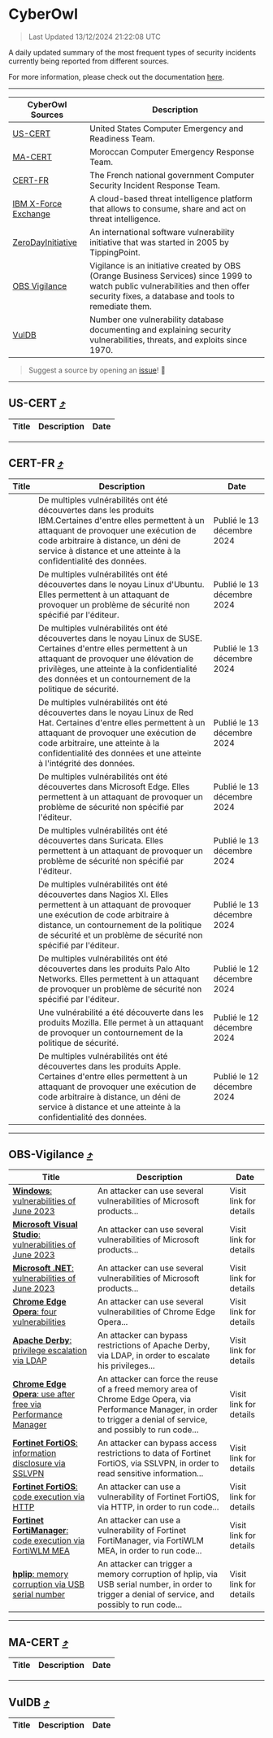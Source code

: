 
 <div id='top'></div>

# CyberOwl

 > Last Updated 13/12/2024 21:22:08 UTC
 
 A daily updated summary of the most frequent types of security incidents currently being reported from different sources.
 
 For more information, please check out the documentation [here](./docs/README.md).
 
 ---
 |CyberOwl Sources|Description|
 |---|---|
 |[US-CERT](#us-cert-arrow_heading_up)|United States Computer Emergency and Readiness Team.|
 |[MA-CERT](#ma-cert-arrow_heading_up)|Moroccan Computer Emergency Response Team.|
 |[CERT-FR](#cert-fr-arrow_heading_up)|The French national government Computer Security Incident Response Team.|
 |[IBM X-Force Exchange](#ibmcloud-arrow_heading_up)|A cloud-based threat intelligence platform that allows to consume, share and act on threat intelligence.|
 |[ZeroDayInitiative](#zerodayinitiative-arrow_heading_up)|An international software vulnerability initiative that was started in 2005 by TippingPoint.|
 |[OBS Vigilance](#obs-vigilance-arrow_heading_up)|Vigilance is an initiative created by OBS (Orange Business Services) since 1999 to watch public vulnerabilities and then offer security fixes, a database and tools to remediate them.|
 |[VulDB](#vuldb-arrow_heading_up)|Number one vulnerability database documenting and explaining security vulnerabilities, threats, and exploits since 1970.|
 
 > Suggest a source by opening an [issue](https://github.com/karimhabush/cyberowl/issues)! :raised_hands:
 ---

## US-CERT [:arrow_heading_up:](#cyberowl)

 |Title|Description|Date|
 |---|---|---|
 
 ---

## CERT-FR [:arrow_heading_up:](#cyberowl)

 |Title|Description|Date|
 |---|---|---|
 |[](https://www.cert.ssi.gouv.fr/avis/CERTFR-2024-AVI-1081/)|De multiples vulnérabilités ont été découvertes dans les produits IBM.Certaines d'entre elles permettent à un attaquant de provoquer une exécution de code arbitraire à distance, un déni de service à distance et une atteinte à la confidentialité des données.|Publié le 13 décembre 2024|
 |[](https://www.cert.ssi.gouv.fr/avis/CERTFR-2024-AVI-1080/)|De multiples vulnérabilités ont été découvertes dans le noyau Linux d'Ubuntu. Elles permettent à un attaquant de provoquer un problème de sécurité non spécifié par l'éditeur.|Publié le 13 décembre 2024|
 |[](https://www.cert.ssi.gouv.fr/avis/CERTFR-2024-AVI-1079/)|De multiples vulnérabilités ont été découvertes dans le noyau Linux de SUSE. Certaines d'entre elles permettent à un attaquant de provoquer une élévation de privilèges, une atteinte à la confidentialité des données et un contournement de la politique de sécurité.|Publié le 13 décembre 2024|
 |[](https://www.cert.ssi.gouv.fr/avis/CERTFR-2024-AVI-1078/)|De multiples vulnérabilités ont été découvertes dans le noyau Linux de Red Hat. Certaines d'entre elles permettent à un attaquant de provoquer une exécution de code arbitraire, une atteinte à la confidentialité des données et une atteinte à l'intégrité des données.|Publié le 13 décembre 2024|
 |[](https://www.cert.ssi.gouv.fr/avis/CERTFR-2024-AVI-1077/)|De multiples vulnérabilités ont été découvertes dans Microsoft Edge. Elles permettent à un attaquant de provoquer un problème de sécurité non spécifié par l'éditeur.|Publié le 13 décembre 2024|
 |[](https://www.cert.ssi.gouv.fr/avis/CERTFR-2024-AVI-1076/)|De multiples vulnérabilités ont été découvertes dans Suricata. Elles permettent à un attaquant de provoquer un problème de sécurité non spécifié par l'éditeur.|Publié le 13 décembre 2024|
 |[](https://www.cert.ssi.gouv.fr/avis/CERTFR-2024-AVI-1075/)|De multiples vulnérabilités ont été découvertes dans Nagios XI. Elles permettent à un attaquant de provoquer une exécution de code arbitraire à distance, un contournement de la politique de sécurité et un problème de sécurité non spécifié par l'éditeur.|Publié le 13 décembre 2024|
 |[](https://www.cert.ssi.gouv.fr/avis/CERTFR-2024-AVI-1074/)|De multiples vulnérabilités ont été découvertes dans les produits Palo Alto Networks. Elles permettent à un attaquant de provoquer un problème de sécurité non spécifié par l'éditeur.|Publié le 12 décembre 2024|
 |[](https://www.cert.ssi.gouv.fr/avis/CERTFR-2024-AVI-1073/)|Une vulnérabilité a été découverte dans les produits Mozilla. Elle permet à un attaquant de provoquer un contournement de la politique de sécurité.|Publié le 12 décembre 2024|
 |[](https://www.cert.ssi.gouv.fr/avis/CERTFR-2024-AVI-1072/)|De multiples vulnérabilités ont été découvertes dans les produits Apple. Certaines d'entre elles permettent à un attaquant de provoquer une exécution de code arbitraire à distance, un déni de service à distance et une atteinte à la confidentialité des données.|Publié le 12 décembre 2024|
 
 ---

## OBS-Vigilance [:arrow_heading_up:](#cyberowl)

 |Title|Description|Date|
 |---|---|---|
 |[<a href="https://vigilance.fr/vulnerability/Windows-vulnerabilities-of-June-2023-41487" class="noirorange"><b>Windows</b>: vulnerabilities of June 2023</a>](https://vigilance.fr/vulnerability/Windows-vulnerabilities-of-June-2023-41487)|An attacker can use several vulnerabilities of Microsoft products...|Visit link for details|
 |[<a href="https://vigilance.fr/vulnerability/Microsoft-Visual-Studio-vulnerabilities-of-June-2023-41486" class="noirorange"><b>Microsoft Visual Studio</b>: vulnerabilities of June 2023</a>](https://vigilance.fr/vulnerability/Microsoft-Visual-Studio-vulnerabilities-of-June-2023-41486)|An attacker can use several vulnerabilities of Microsoft products...|Visit link for details|
 |[<a href="https://vigilance.fr/vulnerability/Microsoft-NET-vulnerabilities-of-June-2023-41482" class="noirorange"><b>Microsoft .NET</b>: vulnerabilities of June 2023</a>](https://vigilance.fr/vulnerability/Microsoft-NET-vulnerabilities-of-June-2023-41482)|An attacker can use several vulnerabilities of Microsoft products...|Visit link for details|
 |[<a href="https://vigilance.fr/vulnerability/Chrome-Edge-Opera-four-vulnerabilities-41481" class="noirorange"><b>Chrome  Edge  Opera</b>: four vulnerabilities</a>](https://vigilance.fr/vulnerability/Chrome-Edge-Opera-four-vulnerabilities-41481)|An attacker can use several vulnerabilities of Chrome  Edge  Opera...|Visit link for details|
 |[<a href="https://vigilance.fr/vulnerability/Apache-Derby-privilege-escalation-via-LDAP-43771" class="noirorange"><b>Apache Derby</b>: privilege escalation via LDAP</a>](https://vigilance.fr/vulnerability/Apache-Derby-privilege-escalation-via-LDAP-43771)|An attacker can bypass restrictions of Apache Derby, via LDAP, in order to escalate his privileges...|Visit link for details|
 |[<a href="https://vigilance.fr/vulnerability/Chrome-Edge-Opera-use-after-free-via-Performance-Manager-43769" class="noirorange"><b>Chrome  Edge  Opera</b>: use after free via Performance Manager</a>](https://vigilance.fr/vulnerability/Chrome-Edge-Opera-use-after-free-via-Performance-Manager-43769)|An attacker can force the reuse of a freed memory area of Chrome  Edge  Opera, via Performance Manager, in order to trigger a denial of service, and possibly to run code...|Visit link for details|
 |[<a href="https://vigilance.fr/vulnerability/Fortinet-FortiOS-information-disclosure-via-SSLVPN-43768" class="noirorange"><b>Fortinet FortiOS</b>: information disclosure via SSLVPN</a>](https://vigilance.fr/vulnerability/Fortinet-FortiOS-information-disclosure-via-SSLVPN-43768)|An attacker can bypass access restrictions to data of Fortinet FortiOS, via SSLVPN, in order to read sensitive information...|Visit link for details|
 |[<a href="https://vigilance.fr/vulnerability/Fortinet-FortiOS-code-execution-via-HTTP-43767" class="noirorange"><b>Fortinet FortiOS</b>: code execution via HTTP</a>](https://vigilance.fr/vulnerability/Fortinet-FortiOS-code-execution-via-HTTP-43767)|An attacker can use a vulnerability of Fortinet FortiOS, via HTTP, in order to run code...|Visit link for details|
 |[<a href="https://vigilance.fr/vulnerability/Fortinet-FortiManager-code-execution-via-FortiWLM-MEA-43765" class="noirorange"><b>Fortinet FortiManager</b>: code execution via FortiWLM MEA</a>](https://vigilance.fr/vulnerability/Fortinet-FortiManager-code-execution-via-FortiWLM-MEA-43765)|An attacker can use a vulnerability of Fortinet FortiManager, via FortiWLM MEA, in order to run code...|Visit link for details|
 |[<a href="https://vigilance.fr/vulnerability/hplip-memory-corruption-via-USB-serial-number-45768" class="noirorange"><b>hplip</b>: memory corruption via USB serial number</a>](https://vigilance.fr/vulnerability/hplip-memory-corruption-via-USB-serial-number-45768)|An attacker can trigger a memory corruption of hplip, via USB serial number, in order to trigger a denial of service, and possibly to run code...|Visit link for details|
 
 ---

## MA-CERT [:arrow_heading_up:](#cyberowl)

 |Title|Description|Date|
 |---|---|---|
 
 ---

## VulDB [:arrow_heading_up:](#cyberowl)

 |Title|Description|Date|
 |---|---|---|
 